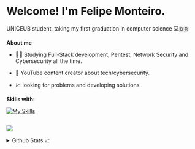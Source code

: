 # Welcome! I'm Felipe Monteiro.
UNICEUB student, taking my first graduation in computer science 💻🇧🇷

**About me**

- 🕵️‍♂️ Studying Full-Stack development, Pentest, Network Security and Cybersecurity all the time.

- 🎥 YouTube content creator about tech/cybersecurity.

- 📈 looking for problems and developing solutions.

**Skills with:**

[![My Skills](https://skillicons.dev/icons?i=java,python,flutter,dart,cpp,mysql,linux,kali,bash,aws,kubernetes,terraform,grafana,mongo,rabbitmq,firebase,arduino,figma&perline=9)](https://skillicons.dev)

##

<a href="https://www.linkedin.com/in/felipe-monteiro-4581ab304/" target="_blank"><img src="https://img.shields.io/badge/-LinkedIn-%230077B5?style=for-the-badge&logo=linkedin&logoColor=white" target="_blank"></a> 

<details>
  <summary>Github Stats 📈</summary>
  
  <a href="#">![Github stats](https://github-readme-stats.vercel.app/api?username=SrMorim&theme=dark&count_private=false&hide_border=true&line_height=20)</a>
  <a href="#">![Top Langs](https://github-readme-stats.vercel.app/api/top-langs/?username=SrMorim&layout=compact&theme=dark&count_private=false&hide_border=true&line_height=1000)</a>
</details>

